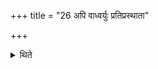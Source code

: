 +++
title = "26 अपि वाध्वर्युः प्रतिप्रस्थाता"

+++

<details><summary>थिते</summary>

26. Or rather the Adhvaryu or the Pratiprasthātr̥ should offer (the Karambha-pots); the others (viz. the sacrificer and his wife) should hold him from behind.
</details>
